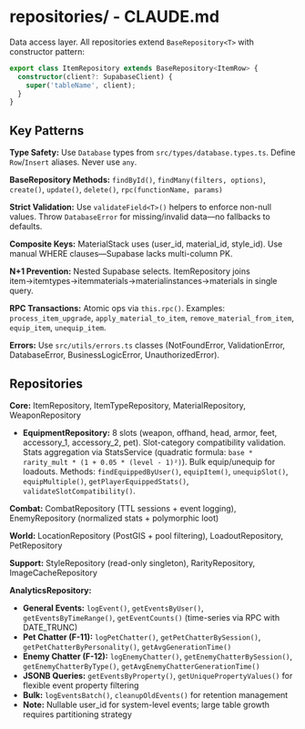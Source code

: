 # repositories/ - CLAUDE.md

Data access layer. All repositories extend `BaseRepository<T>` with constructor pattern:

```typescript
export class ItemRepository extends BaseRepository<ItemRow> {
  constructor(client?: SupabaseClient) {
    super('tableName', client);
  }
}
```

## Key Patterns

**Type Safety:** Use `Database` types from `src/types/database.types.ts`. Define `Row`/`Insert` aliases. Never use `any`.

**BaseRepository Methods:** `findById()`, `findMany(filters, options)`, `create()`, `update()`, `delete()`, `rpc(functionName, params)`

**Strict Validation:** Use `validateField<T>()` helpers to enforce non-null values. Throw `DatabaseError` for missing/invalid data—no fallbacks to defaults.

**Composite Keys:** MaterialStack uses (user_id, material_id, style_id). Use manual WHERE clauses—Supabase lacks multi-column PK.

**N+1 Prevention:** Nested Supabase selects. ItemRepository joins item→itemtypes→itemmaterials→materialinstances→materials in single query.

**RPC Transactions:** Atomic ops via `this.rpc()`. Examples: `process_item_upgrade`, `apply_material_to_item`, `remove_material_from_item`, `equip_item`, `unequip_item`.

**Errors:** Use `src/utils/errors.ts` classes (NotFoundError, ValidationError, DatabaseError, BusinessLogicError, UnauthorizedError).

## Repositories

**Core:** ItemRepository, ItemTypeRepository, MaterialRepository, WeaponRepository

- **EquipmentRepository:** 8 slots (weapon, offhand, head, armor, feet, accessory_1, accessory_2, pet). Slot-category compatibility validation. Stats aggregation via StatsService (quadratic formula: `base * rarity_mult * (1 + 0.05 * (level - 1)²)`). Bulk equip/unequip for loadouts. Methods: `findEquippedByUser()`, `equipItem()`, `unequipSlot()`, `equipMultiple()`, `getPlayerEquippedStats()`, `validateSlotCompatibility()`.

**Combat:** CombatRepository (TTL sessions + event logging), EnemyRepository (normalized stats + polymorphic loot)

**World:** LocationRepository (PostGIS + pool filtering), LoadoutRepository, PetRepository

**Support:** StyleRepository (read-only singleton), RarityRepository, ImageCacheRepository

**AnalyticsRepository:**
- **General Events:** `logEvent()`, `getEventsByUser()`, `getEventsByTimeRange()`, `getEventCounts()` (time-series via RPC with DATE_TRUNC)
- **Pet Chatter (F-11):** `logPetChatter()`, `getPetChatterBySession()`, `getPetChatterByPersonality()`, `getAvgGenerationTime()`
- **Enemy Chatter (F-12):** `logEnemyChatter()`, `getEnemyChatterBySession()`, `getEnemyChatterByType()`, `getAvgEnemyChatterGenerationTime()`
- **JSONB Queries:** `getEventsByProperty()`, `getUniquePropertyValues()` for flexible event property filtering
- **Bulk:** `logEventsBatch()`, `cleanupOldEvents()` for retention management
- **Note:** Nullable user_id for system-level events; large table growth requires partitioning strategy
